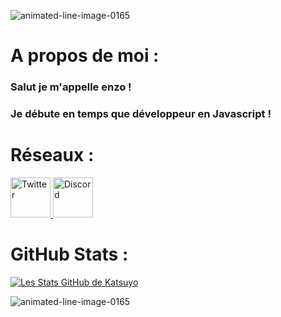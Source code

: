 <a src="https://www.animatedimages.org/cat-lines-562.htm"><img src="https://media.discordapp.net/attachments/905556039259267094/905596721306959972/rainbow-115.gif" border="0" alt="animated-line-image-0165" /></a>

# A propos de moi :
### Salut je m'appelle enzo ! 
### Je débute en temps que développeur en Javascript ! 

# Réseaux :
   <a href="https://twitter.com/">                                               
      <img alt="Twitter" src="https://cdn-icons-png.flaticon.com/512/124/124021.png"       
      width="64" height="64">                                                            
   </a>
   
   <a href="https://discords.com/bio/p/KatDev">                                               
      <img alt="Discord" src="https://upload.wikimedia.org/wikipedia/fr/8/80/Logo_Discord_2015.png"       
      width="64" height="64">                                                            
   </a>

# GitHub Stats :

[![Les Stats GitHub de Katsuyo ](https://github-readme-stats.vercel.app/api?username=Katsuyooo&show_icons=true&theme=tokyonight)](https://github.com/hirowzz/github-readme-stats)

<a src="https://www.animatedimages.org/cat-lines-562.htm"><img src="https://media.discordapp.net/attachments/905556039259267094/905596721306959972/rainbow-115.gif" border="0" alt="animated-line-image-0165" /></a>
